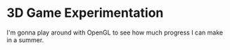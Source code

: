 # 3D Game Experimentation
I'm gonna play around with OpenGL to see how much progress I can make in a summer.

